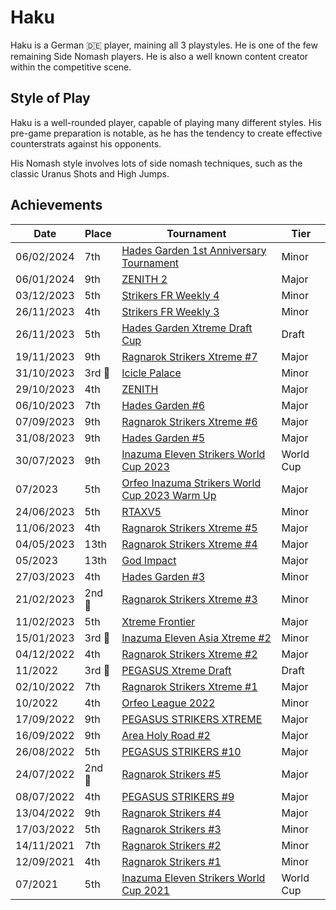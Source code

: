 # Haku

Haku is a German :de: player, maining all 3 playstyles. 
He is one of the few remaining Side Nomash players.
He is also a well known content creator within the competitive scene.

## Style of Play

Haku is a well-rounded player, capable of playing many different styles. 
His pre-game preparation is notable, as he has the tendency to create effective counterstrats
against his opponents.

His Nomash style involves lots of side nomash techniques, such as the classic Uranus Shots and High Jumps.

## Achievements

| Date | Place | Tournament | Tier |
| - | - | - | - |
| 06/02/2024 | 7th | [Hades Garden 1st Anniversary Tournament](../../tournaments/hg/hganni.md) | Minor |
| 06/01/2024 | 9th | [ZENITH 2](../../tournaments/misc/zenith2.md) | Major |
| 03/12/2023 | 5th |[Strikers FR Weekly 4](../../tournaments/weeklies/weekly4.md) | Minor |
| 26/11/2023 | 4th | [Strikers FR Weekly 3](../../tournaments/weeklies/weekly3.md.md) | Minor |
| 26/11/2023 | 5th | [Hades Garden Xtreme Draft Cup](../../tournaments/draft/hgdraftx.md) | Draft | 
| 19/11/2023 | 9th | [Ragnarok Strikers Xtreme #7](../../tournaments/ragna/ragnax7.md) | Major |
| 31/10/2023 |3rd :3rd_place_medal:| [Icicle Palace](../../tournaments/misc/icicle.md) | Minor |
| 29/10/2023 | 4th | [ZENITH](../../tournaments/misc/zenith1.md) | Major |
| 06/10/2023 | 7th | [Hades Garden #6](../../tournaments/hg/hg6.md) | Major |
| 07/09/2023 | 9th | [Ragnarok Strikers Xtreme #6](../../tournaments/ragna/ragnax6.md) | Major |
| 31/08/2023 | 9th | [Hades Garden #5](../../tournaments/hg/hg5.md) | Major |
| 30/07/2023 | 9th | [Inazuma Eleven Strikers World Cup 2023](../../tournaments/worldcup23.md) | World Cup |
| 07/2023 | 5th | [Orfeo Inazuma Strikers World Cup 2023 Warm Up](../../tournaments/misc/orfeowc.md) | Major |
| 24/06/2023 | 5th | [RTAXV5](../../tournaments/rtaxv/rtaxv5.md) | Minor |
| 11/06/2023 | 4th | [Ragnarok Strikers Xtreme #5](../../tournaments/ragna/ragnax5.md) | Major |
| 04/05/2023 | 13th | [Ragnarok Strikers Xtreme #4](../../tournaments/ragna/ragnax4.md) | Major |
| 05/2023 | 13th | [God Impact](../../tournaments/misc/godimpact.md) | Major |
| 27/03/2023 | 4th | [Hades Garden #3](../../tournaments/hg/hg3.md) | Minor |
| 21/02/2023 |2nd :2nd_place_medal: | [Ragnarok Strikers Xtreme #3](../../tournaments/ragna/ragnax3.md) | Minor |
| 11/02/2023 | 5th | [Xtreme Frontier](../../tournaments/sf/xf.md) | Major |
| 15/01/2023 |3rd :3rd_place_medal: | [Inazuma Eleven Asia Xtreme #2](../../tournaments/misc/asiax2.md) | Minor |
| 04/12/2022 | 4th | [Ragnarok Strikers Xtreme #2](../../tournaments/ragna/ragnax2.md) | Major |
| 11/2022 |3rd :3rd_place_medal: | [PEGASUS Xtreme Draft](../../tournaments/draft/pegasusdraft.md) | Draft | 
| 02/10/2022 | 7th | [Ragnarok Strikers Xtreme #1](../../tournaments/ragna/ragnax1.md) | Major |
| 10/2022 | 4th | [Orfeo League 2022](../../tournaments/misc/orfeoleague.md) | Minor | 
| 17/09/2022 | 9th | [PEGASUS STRIKERS XTREME](../../tournaments/pegasus/pegasusx.md) | Major |
| 16/09/2022 | 9th | [Area Holy Road #2](../../tournaments/misc/holyroad2.md) | Major |
| 26/08/2022 | 5th | [PEGASUS STRIKERS #10](../../tournaments/pegasus/pegasus10.md) | Major | 
| 24/07/2022 |2nd :2nd_place_medal: | [Ragnarok Strikers #5](../../tournaments/ragna/ragna5.md) | Major |
| 08/07/2022 | 4th | [PEGASUS STRIKERS #9](../../tournaments/pegasus/pegasus9.md) | Major |
| 13/04/2022 | 9th | [Ragnarok Strikers #4](../../tournaments/ragna/ragna4.md) | Major |
| 17/03/2022 | 5th | [Ragnarok Strikers #3](../../tournaments/ragna/ragna3.md) | Minor |
| 14/11/2021 | 7th | [Ragnarok Strikers #2](../../tournaments/ragna/ragna2.md) | Minor |
| 12/09/2021 | 4th | [Ragnarok Strikers #1](../../tournaments/ragna/ragna1.md) | Minor |
| 07/2021 | 5th | [Inazuma Eleven Strikers World Cup 2021](../../tournaments/worldcup21.md) | World Cup |
